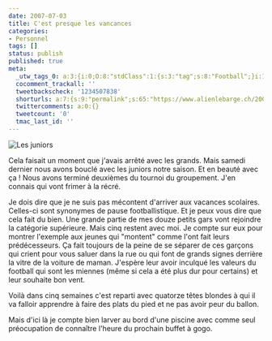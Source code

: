 ```yaml
---
date: 2007-07-03
title: C'est presque les vancances
categories:
- Personnel
tags: []
status: publish
published: true
meta:
  _utw_tags_0: a:3:{i:0;O:8:"stdClass":1:{s:3:"tag";s:8:"Football";}i:1;O:8:"stdClass":1:{s:3:"tag";s:9:"Personnel";}i:2;O:8:"stdClass":1:{s:3:"tag";s:5:"Sport";}}
  cocomment_trackall: ''
  tweetbackscheck: '1234507838'
  shorturls: a:7:{s:9:"permalink";s:65:"https://www.alienlebarge.ch/2007/07/03/cest-presque-les-vancances/";s:7:"tinyurl";s:25:"https://tinyurl.com/bvv7pr";s:4:"isgd";s:17:"https://is.gd/ikd9";s:5:"bitly";s:20:"https://bit.ly/37rH4t";s:5:"snipr";s:22:"https://snipr.com/b9x5v";s:5:"snurl";s:22:"https://snurl.com/b9x5v";s:7:"snipurl";s:24:"https://snipurl.com/b9x5v";}
  twittercomments: a:0:{}
  tweetcount: '0'
  tmac_last_id: ''
---
```

<img src="https://dlgjp9x71cipk.cloudfront.net/2007/07/fcb_juniors.png" alt="Les juniors" />

Cela faisait un moment que j'avais arrêté avec les grands. Mais samedi dernier nous avons bouclé avec les juniors notre saison. Et en beauté avec ça ! Nous avons terminé deuxièmes du tournoi du groupement. J'en connais qui vont frimer à la récré.

<!--more-->

Je dois dire que je ne suis pas mécontent d'arriver aux vacances scolaires. Celles-ci sont synonymes de pause footballistique. Et je peux vous dire que cela fait du bien.
Une grande partie de mes douze petits gars vont rejoindre la catégorie supérieure. Mais cinq restent avec moi. Je compte sur eux pour montrer l'exemple aux jeunes qui "montent" comme l'ont fait leurs prédécesseurs.
Ça fait toujours de la peine de se séparer de ces garçons qui crient pour vous saluer dans la rue ou qui font de grands signes derrière la vitre de la voiture de maman. J'espère leur avoir inculqué les valeurs du football qui sont les miennes (même si cela a été plus dur pour certains) et leur souhaite bon vent.

Voilà dans cinq semaines c'est reparti avec quatorze têtes blondes à qui il va falloir apprendre à faire des plats du pied et ne pas avoir peur du ballon.

Mais d'ici là je compte bien larver au bord d'une piscine avec comme seul préocupation de connaître l'heure du prochain buffet à gogo.

